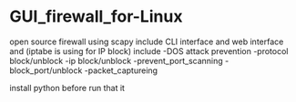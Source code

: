 # GUI_firewall_for-Linux
open source firewall using scapy include CLI interface and web interface and (iptabe is using for IP block)
 include 
 -DOS attack prevention 
 -protocol block/unblock
 -ip block/unblock
 -prevent_port_scanning
 -block_port/unblock
 -packet_captureing

 install  python before run that it  
